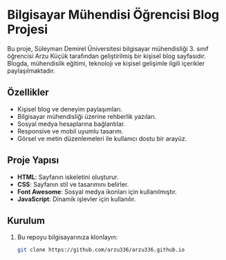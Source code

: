 # Bilgisayar Mühendisi Öğrencisi Blog Projesi

Bu proje, Süleyman Demirel Üniversitesi bilgisayar mühendisliği 3. sınıf öğrencisi Arzu Küçük tarafından geliştirilmiş bir kişisel blog sayfasıdır. Blogda, mühendislik eğitimi, teknoloji ve kişisel gelişimle ilgili içerikler paylaşılmaktadır.

## Özellikler

- Kişisel blog ve deneyim paylaşımları.
- Bilgisayar mühendisliği üzerine rehberlik yazıları.
- Sosyal medya hesaplarına bağlantılar.
- Responsive ve mobil uyumlu tasarım.
- Görsel ve metin düzenlemeleri ile kullanıcı dostu bir arayüz.

## Proje Yapısı

- **HTML**: Sayfanın iskeletini oluşturur.
- **CSS**: Sayfanın stil ve tasarımını belirler.
- **Font Awesome**: Sosyal medya ikonları için kullanılmıştır.
- **JavaScript**: Dinamik işlevler için kullanılır.
  
## Kurulum

1. Bu repoyu bilgisayarınıza klonlayın:
   ```bash
   git clone https://github.com/arzu336/arzu336.github.io

